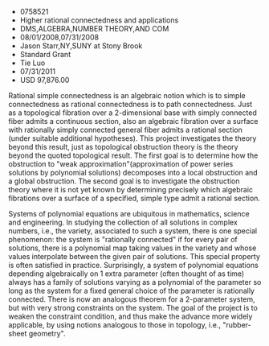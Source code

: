 
* 0758521
* Higher rational connectedness and applications
* DMS,ALGEBRA,NUMBER THEORY,AND COM
* 08/01/2008,07/31/2008
* Jason Starr,NY,SUNY at Stony Brook
* Standard Grant
* Tie Luo
* 07/31/2011
* USD 97,876.00

Rational simple connectedness is an algebraic notion which is to simple
connectedness as rational connectedness is to path connectedness. Just as a
topological fibration over a 2-dimensional base with simply connected fiber
admits a continuous section, also an algebraic fibration over a surface with
rationally simply connected general fiber admits a rational section (under
suitable additional hypotheses). This project investigates the theory beyond
this result, just as topological obstruction theory is the theory beyond the
quoted topological result. The first goal is to determine how the obstruction to
"weak approximation"(approximation of power series solutions by polynomial
solutions) decomposes into a local obstruction and a global obstruction. The
second goal is to investigate the obstruction theory where it is not yet known
by determining precisely which algebraic fibrations over a surface of a
specified, simple type admit a rational section.

Systems of polynomial equations are ubiquitous in mathematics, science and
engineering. In studying the collection of all solutions in complex numbers,
i.e., the variety, associated to such a system, there is one special phenomenon:
the system is "rationally connected" if for every pair of solutions, there is a
polynomial map taking values in the variety and whose values interpolate between
the given pair of solutions. This special property is often satisfied in
practice. Surprisingly, a system of polynomial equations depending algebraically
on 1 extra parameter (often thought of as time) always has a family of solutions
varying as a polynomial of the parameter so long as the system for a fixed
general choice of the parameter is rationally connected. There is now an
analogous theorem for a 2-parameter system, but with very strong constraints on
the system. The goal of the project is to weaken the constraint condition, and
thus make the advance more widely applicable, by using notions analogous to
those in topology, i.e., "rubber-sheet geometry".
